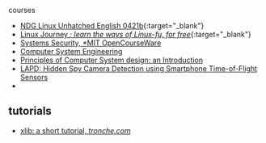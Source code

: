 courses

- [NDG Linux Unhatched English 0421b](https://www.netacad.com/courses/os-it/ndg-linux-unhatched){:target="_blank"}
- [Linux Journey *; learn the ways of Linux-fu, for free*](https://linuxjourney.com/){:target="_blank"}
- [Systems Security, *MIT OpenCourseWare](https://ocw.mit.edu/courses/electrical-engineering-and-computer-science/6-858-computer-systems-security-fall-2014/)
- [Computer System Engineering](https://ocw.mit.edu/courses/electrical-engineering-and-computer-science/6-033-computer-system-engineering-spring-2018/index.htm)
- [Principles of Computer System design: an Introduction](https://ocw.mit.edu/resources/res-6-004-principles-of-computer-system-design-an-introduction-spring-2009/)
- [LAPD: Hidden Spy Camera Detection using Smartphone Time-of-Flight Sensors](https://dl.acm.org/doi/10.1145/3485730.3485941)
- 


## tutorials
- [xlib: a short tutorial, *tronche.com*](https://tronche.com/gui/x/xlib-tutorial/)
